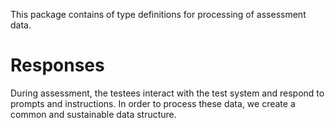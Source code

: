 This package contains of type definitions for processing of assessment data.

# Responses

During assessment, the testees interact with the test system and respond to prompts and instructions. In order to process these data, we create a common and sustainable data structure.

